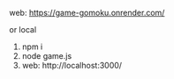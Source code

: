 web: https://game-gomoku.onrender.com/



or local
1. npm i
2. node game.js
3. web: http://localhost:3000/

